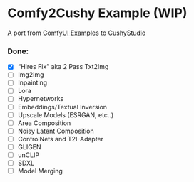 # Comfy2Cushy Example (WIP)

A port from [ComfyUI Examples](https://comfyanonymous.github.io/ComfyUI_examples/) to [CushyStudio](https://github.com/rvion/CushyStudio)

### Done:
- [x] “Hires Fix” aka 2 Pass Txt2Img
- [ ] Img2Img
- [ ] Inpainting
- [ ] Lora
- [ ] Hypernetworks
- [ ] Embeddings/Textual Inversion
- [ ] Upscale Models (ESRGAN, etc..)
- [ ] Area Composition
- [ ] Noisy Latent Composition
- [ ] ControlNets and T2I-Adapter
- [ ] GLIGEN
- [ ] unCLIP
- [ ] SDXL
- [ ] Model Merging
